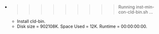* >>>>>>>>> Running inst-min-con-cld-bin.sh ...
  * Install cld-bin.
  * Disk size = 902108K. Space Used = 12K. Runtime = 00:00:00:00.
